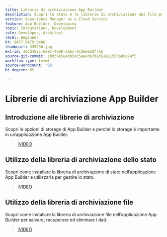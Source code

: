 ```yaml
---
title: Librerie di archiviazione App Builder
description: Scopri lo stato e le librerie di archiviazione dei file per le applicazioni App Builder.
version: Experience Manager as a Cloud Service
feature: App Builder, Developing
topic: Integrations, Development
role: Developer, Architect
level: Beginner
kt: 9457,9479,9480
thumbnail: 339238.jpg
exl-id: 3ddd452c-6291-4560-aabc-dcd6e628f7ab
source-git-commit: 1bd36e584d956c5ae8da7b1d618e155da86a74f5
workflow-type: tm+mt
source-wordcount: '85'
ht-degree: 0%

---
```


# Librerie di archiviazione App Builder

## Introduzione alle librerie di archiviazione

Scopri le opzioni di storage di App Builder e perché lo storage è importante in un’applicazione App Builder.

>[!VIDEO](https://video.tv.adobe.com/v/339238/?quality=12&learn=on)

## Utilizzo della libreria di archiviazione dello stato

Scopri come installare la libreria di archiviazione di stato nell’applicazione App Builder e utilizzarla per gestire lo stato.

>[!VIDEO](https://video.tv.adobe.com/v/339240/?quality=12&learn=on)

## Utilizzo della libreria di archiviazione file

Scopri come installare la libreria di archiviazione file nell’applicazione App Builder per salvare, recuperare ed eliminare i dati.

>[!VIDEO](https://video.tv.adobe.com/v/339239/?quality=12&learn=on)
